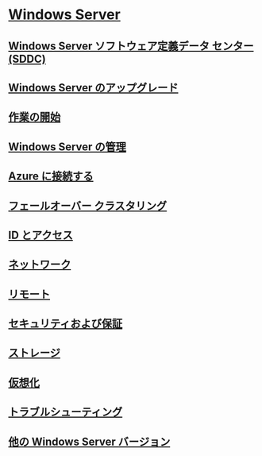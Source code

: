 # [Windows Server](windows-server.md)
## [Windows Server ソフトウェア定義データ センター (SDDC)](sddc.md)
## [Windows Server のアップグレード](upgrade/upgrade-overview.md)
## [作業の開始](get-started/Server-Basics.md)
## [Windows Server の管理](administration/manage-windows-server.md)
## [Azure に接続する](azure-hybrid-services/index.md)
## [フェールオーバー クラスタリング](failover-clustering/failover-clustering-overview.md)
## [ID とアクセス](identity/Identity-and-Access.md)
## [ネットワーク](networking/Networking.md)
## [リモート](remote/index.md)
## [セキュリティおよび保証](security/security-and-assurance.md)
## [ストレージ](storage/storage.md)
## [仮想化](virtualization/virtualization.md)
## [トラブルシューティング](troubleshoot/windows-server-troubleshooting.md)
## [他の Windows Server バージョン](windows-server-versions.md)